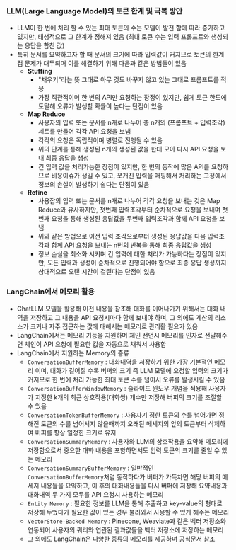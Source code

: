 ### LLM(Large Language Model)의 토큰 한계 및 극복 방안
- LLM이 한 번에 처리 할 수 있는 최대 토큰의 수는 모델이 발전 함에 따라 증가하고 있지만, 태생적으로 그 한계가 정해져 있음 (최대 토큰 수는 입력 프롬프트와 생성되는 응답을 합친 값)
- 특히 문서를 요약하고자 할 때 문서의 크기에 따라 입력값이 커지므로 토큰의 한계점 문제가 대두되며 이를 해결하기 위해 다음과 같은 방법들이 있음
	- **Stuffing**
		- "채우기"라는 뜻 그대로 아무 것도 바꾸지 않고 있는 그대로 프롬프트를 적용
		- 가장 직관적이며 한 번의 API만 요청하는 장정이 있지만, 쉽게 토근 한도에 도달해 오류가 발생할 확률이 높다는 단점이 있음
	- **Map Reduce**
		- 사용자의 입력 또는 문서를 n개로 나누어 총 n개의 (프롬프트 + 입력조각)세트를 만들어 각각 API 요청을 보냄
		- 각각의 요청은 독립적이며 병렬로 진행될 수 있음
		- 위의 단계를 통해 생성된 n개의 생성된 값을 한대 모아 다시 API 요청을 보내 최종 응답을 생성		  
		- 긴 입력 값을 처리가능한 장점이 있지만, 한 번의 동작에 많은 API를 요청하므로 비용이슈가 생길 수 있고, 쪼개진 입력을 매핑해서 처리하는 고정에서 정보의 손실이 발생하기 쉽다는 단점이 있음
	- **Refine**
		- 사용잡의 입력 또는 문서를 n개로 나누어 각각 요청을 보내는 것은 Map Reduce와 유사하지만, 첫번째 입력조각부터 순차적으로 요청을 보내며 첫번째 요청을 통해 생성된 응답값을 두번째 입력조각과 함께 API 요청을 보냄.
		- 위와 같은 방법으로 이전 입력 조각으로부터 생성된 응답값을 다음 입력조각과 함께 API 요청을 보내는 n번의 반복을 통해 최종 응답값을 생성
		- 정보 손실을 최소화 시키며 긴 입력에 대한 처리가 가능하다는 장점이 있지만, 모든 입력과 생성이 순차적으로 진행되어야 함으로 최종 응답 생성까지 상대적으로 오랜 시간이 걸린다는 단점이 있음

### LangChain에서 메모리 활용
- ChatLLM 모델을 활용해 이전 내용을 참조해 대화를 이어나가기 위해서는 대화 내역을 저장하고 그 내용을 API 요청시마다 함께 보내야 하며, 그 외에도 계산의 리소스가 크거나 자주 접근하는 값에 대해서는 메모리로 관리활 필요가 있음
- LangChain에서는 메모리 기능을 지원하며 체인 선언시 메모리를 인자로 전달해주면 체인이 API 요청에 필요한 값을 자동으로 채워서 사용함
- LangChain에서 지원하는 Memory의 종류
	- `ConversationBufferMemory` : 대화내역을 저장하기 위한 가장 기본적인 메모리 이며, 대화가 길어질 수록 버퍼의 크기 즉 LLM 모델에 요청할 입력의 크기가 커지므로 한 번에 처리 가능한 최대 토큰 수를 넘어서 오류를 발생시킬 수 있음
	- `ConversationBufferWindowMemory` : 슬라이드 윈도우 개념을 적용해 사용자가 지정한 k개의 최근 상호작용(대화쌍) 개수만 저장해 버퍼의 크기를 조절할 수 있음
	- `ConversationTokenBufferMemory` : 사용자기 정한 토큰의 수를 넘어가면 정해진 토큰의 수를 넘어서지 않을때까지 오래된 메세지의 앞의 토큰부터 삭제하여 버퍼를 항상 일정한 크기로 유지
	- `ConversationSummaryMemory` : 사용자와 LLM의 상호작용을 요약해 메모리에 저장함으로서 중요한 대화 내용을 포함하면서도 입력 토큰의 크기를 줄일 수 있는 메모리
	- `ConversationSummaryBufferMemory` : 일반적인 `ConversationBufferMemory`처럼 동작하다가 버퍼가 가득차면 해당 버퍼의 메세지 내용들을 요약하고, 이 후의 대화내용들을 다시 버퍼에 저장해 요약내용과 대화내역 두 가지 모두를 API 요청시 사용하는 메모리
	- `Entity Memory` : 필요한 정보를 LLM을 통해 추출하고 key-value의 형태로 저장해 두었다가 필요한 값이 있는 경우 불러와서 사용할 수 있게 해주는 메모리
	- `VectorStore-Backed Memory` : Pinecone, Weaviate과 같은 벡터 저장소와 연동되어 사용자의 쿼리와 연관된 결과값들을 벡터 저장소에 저장하는 메모리
	- 그 외에도 LangChain은 다양한 종류의 메모리를 제공하며 공식문서 참조